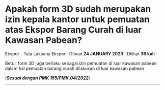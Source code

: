 Apakah form 3D sudah merupakan izin kepala kantor untuk pemuatan atas Ekspor Barang Curah di luar Kawasan Pabean?
=================================================================================================================

Ekspor - Tata Laksana Ekspor · Dibuat **24 JANUARY 2023** · Dilihat **36 kali** ·

Betul, form 3D juga berlaku sebagai izin pemuatan di luar kawasan pabean dalam hal pemuatan barang curah dilakukan di luar kawasan pabean

(**_Sesuai dengan PMK 155/PMK.04/2022_**)  

  
  
  

* * *